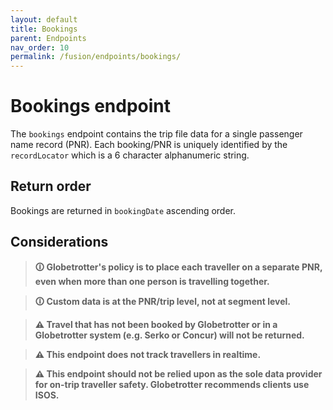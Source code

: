```yaml
---
layout: default
title: Bookings
parent: Endpoints
nav_order: 10
permalink: /fusion/endpoints/bookings/
---
```


# Bookings endpoint

The `bookings` endpoint contains the trip file data for a single passenger name record (PNR). Each booking/PNR is uniquely identified by the `recordLocator` which is a 6 character alphanumeric string.

## Return order

Bookings are returned in `bookingDate` ascending order.

## Considerations

> **🛈 Globetrotter's policy is to place each traveller on a separate PNR, even when more than one person is travelling together.**

> **🛈 Custom data is at the PNR/trip level, not at segment level.**

> **⚠ Travel that has not been booked by Globetrotter or in a Globetrotter system (e.g. Serko or Concur) will not be returned.**

> **⚠ This endpoint does not track travellers in realtime.**

> **⚠ This endpoint should not be relied upon as the sole data provider for on-trip traveller safety. Globetrotter recommends clients use ISOS.**

